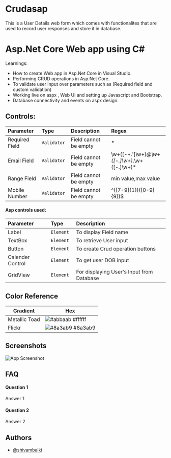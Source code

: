
# Crudasap

This is a User Details web form which comes with functionalites that are used to record user responses and store it in database.

# Asp.Net Core Web app using C#

Learnings:
 - How to create Web app  in Asp.Net Core in Visual Studio.
 - Performing  CRUD operations in Asp.Net Core.
 - To validate user input over parameters such as (Required field and custom validation)
 - Working live on aspx , Web UI and setting up Javascript and Bootstrap.
 - Database connectivity and events on aspx design.


## Controls:




| Parameter | Type     | Description                | Regex|
| :-------- | :------- | :------------------------- | :-------------|
| Required Field | `Validator ` | Field cannot be empty|*
| Email Field | `Validator ` | Field cannot be empty|\w+([-+.']\w+)*@\w+([-.]\w+)*\.\w+([-.]\w+)*
| Range Field | `Validator ` | Field cannot be empty| min value,max value
| Mobile Number | `Validator ` | Field cannot be empty| ^([7-9]{1})([0-9]{9})$

#### Asp controls used:

| Parameter | Type     | Description                |
| :-------- | :------- | :------------------------- |
| Label | `Element ` | To display Field name
| TextBox | `Element ` | To retrieve User input
| Button| `Element ` | To create Crud operation buttons
| Calender Control | `Element ` | To get user DOB input
| GridView| `Element ` | For displaying User's Input from Database



## Color Reference

| Gradient         | Hex                                                                |
| ----------------- | ------------------------------------------------------------------ |
| Metallic Toad | ![#abbaab](https://via.placeholder.com/10/0a192f?text=+) #ffffff|
| Flickr | ![#8a3ab9](https://via.placeholder.com/10/00b48a?text=+) #8a3ab9 |


## Screenshots

![App Screenshot](https://via.placeholder.com/468x300?text=App+Screenshot+Here)


## FAQ

#### Question 1

Answer 1

#### Question 2

Answer 2


## Authors

- [@shivambalki](https://www.github.com/shivambalki)

